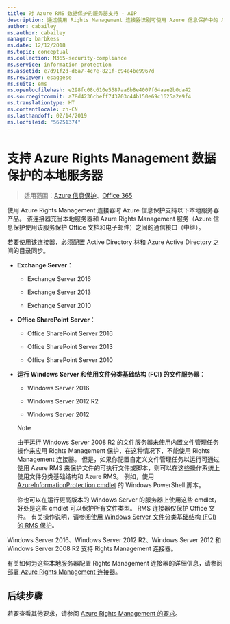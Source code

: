 ```yaml
---
title: 对 Azure RMS 数据保护的服务器支持 - AIP
description: 通过使用 Rights Management 连接器识别可使用 Azure 信息保护中的 Azure Rights Management 服务的本地服务器产品。
author: cabailey
ms.author: cabailey
manager: barbkess
ms.date: 12/12/2018
ms.topic: conceptual
ms.collection: M365-security-compliance
ms.service: information-protection
ms.assetid: e7d91f2d-d6a7-4c7e-821f-c94e4be9967d
ms.reviewer: esaggese
ms.suite: ems
ms.openlocfilehash: e298fc08c610e5587aa6b8e4007f64aae2b0da42
ms.sourcegitcommit: a78d4236cbeff743703c44b150e69c1625a2e9f4
ms.translationtype: HT
ms.contentlocale: zh-CN
ms.lasthandoff: 02/14/2019
ms.locfileid: "56251374"
---
```

# <a name="on-premises-servers-that-support-azure-rights-management-data-protection"></a>支持 Azure Rights Management 数据保护的本地服务器

>适用范围：[Azure 信息保护](https://azure.microsoft.com/pricing/details/information-protection)、[Office 365](https://download.microsoft.com/download/E/C/F/ECF42E71-4EC0-48FF-AA00-577AC14D5B5C/Azure_Information_Protection_licensing_datasheet_EN-US.pdf)

使用 Azure Rights Management 连接器时 Azure 信息保护支持以下本地服务器产品。 该连接器充当本地服务器和 Azure Rights Management 服务（Azure 信息保护使用该服务保护 Office 文档和电子邮件）之间的通信接口（中继）。 

若要使用该连接器，必须配置 Active Directory 林和 Azure Active Directory 之间的目录同步。

-   **Exchange Server**：

    -   Exchange Server 2016

    -   Exchange Server 2013

    -   Exchange Server 2010

-   **Office SharePoint Server**：

    -   Office SharePoint Server 2016

    -   Office SharePoint Server 2013

    -   Office SharePoint Server 2010

-   **运行 Windows Server 和使用文件分类基础结构 (FCI) 的文件服务器**：

    -   Windows Server 2016

    -   Windows Server 2012 R2

    -   Windows Server 2012

    > [!NOTE]
    > 由于运行 Windows Server 2008 R2 的文件服务器未使用内置文件管理任务操作来应用 Rights Management 保护，在这种情况下，不能使用 Rights Management 连接器。 但是，如果你配置自定义文件管理任务以运行可通过使用 Azure RMS 来保护文件的可执行文件或脚本，则可以在这些操作系统上使用文件分类基础结构和 Azure RMS。 例如，使用 [AzureInformationProtection cmdlet](/powershell/azureinformationprotection/vlatest/aip) 的 Windows PowerShell 脚本。
    > 
    > 你也可以在运行更高版本的 Windows Server 的服务器上使用这些 cmdlet，好处是这些 cmdlet 可以保护所有文件类型。 RMS 连接器仅保护 Office 文件。 有关操作说明，请参阅[使用 Windows Server 文件分类基础结构 &#40;FCI&#41; 的 RMS 保护](./rms-client/configure-fci.md)。

Windows Server 2016、Windows Server 2012 R2、Windows Server 2012 和 Windows Server 2008 R2 支持 Rights Management 连接器。

有关如何为这些本地服务器配置 Rights Management 连接器的详细信息，请参阅[部署 Azure Rights Management 连接器](deploy-rms-connector.md)。

## <a name="next-steps"></a>后续步骤
若要查看其他要求，请参阅 [Azure Rights Management 的要求](requirements.md)。
